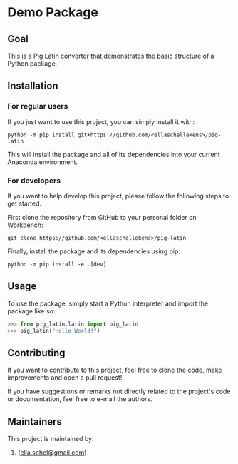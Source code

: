 # Demo Package

## Goal

This is a Pig Latin converter that demonstrates the basic structure of a Python package.

## Installation

### For regular users

If you just want to use this project, you can simply install it with:

```shell
python -m pip install git+https://github.com/<ellaschellekens>/pig-latin
```

This will install the package and all of its dependencies into your current Anaconda
environment.

### For developers

If you want to help develop this project, please follow the following steps to get
started.

First clone the repository from GitHub to your personal folder on Workbench:

```shell
git clone https://github.com/<ellaschellekens>/pig-latin
```

Finally, install the package and its dependencies using pip:

```shell
python -m pip install -e .[dev]
```

## Usage

To use the package, simply start a Python interpreter and import the package like so:

```python
>>> from pig_latin.latin import pig_latin
>>> pig_latin("Hello World!")
```

## Contributing

If you want to contribute to this project, feel free to clone the code, make
improvements and open a pull request!

If you have suggestions or remarks not directly related to the project's code or
documentation, feel free to e-mail the authors.

## Maintainers

This project is maintained by:

1. <ellaschellekens> (<ella.schel@gmail.com>)
